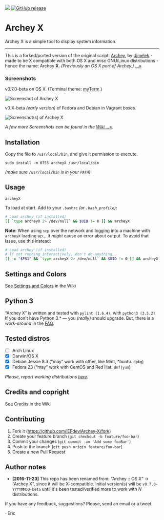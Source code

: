 ![][masterBadge] [![GitHub release][latestBadge]][latest]


# Archey X

Archey X is a simple tool to display system information.

- - -

This is a forked/ported version of the original script: [Archey][dja], by [djmelek][djm] - made to be X compatible with both OS X and misc GNU/Linux distributions - hence the name: Archey **X**. _(Previously an OS X port of Archey.)_ […»][about]


### Screenshots

v0.7.0-beta on OS X. (Terminal theme: [myTerm][myterm].)

![][scrap]


v0.X-beta _(early version)_ of Fedora and Debian in Vagrant boxes.

![][x2]

_A few more Screenshots can be found in the [Wiki …»][scraps]._


## Installation

Copy the file to `/usr/local/bin`, and give it permission to execute.

	sudo install -m 0755 archeyX /usr/local/bin

_(make sure `/usr/local/bin` is in your `PATH`)_


## Usage

    archeyX

To load at start. Add to your `.bashrc` _(or `.bash_profile`)_:

```bash
# Load archey (if installed)
[[ `type archeyX 2> /dev/null` && $UID != 0 ]] && archeyX
```

**Note:** When using `scp` over the network and logging into a machine with `archeyX` loading up... It _might_ cause an error about output. To avoid that issue, use this instead:

```bash
# Load archey (if installed)
# If not running interactively, don't do anything
[[ -n "$PS1" && `type archeyX 2> /dev/null` && $UID != 0 ]] && archeyX
```


## Settings and Colors

See [Settings and Colors][prefs] in the Wiki


## Python 3

“Archey X” is written and tested with `pylint (1.6.4)`, with `python3 (3.5.2)`. If you don't have Python 3.* —  you _(really)_ should upgrade. But, there is a _work-around_ in the [FAQ][py2].


## Tested distros

- [ ] Arch Linux
- [x] Darwin/OS X
- [x] Debian Jessie 8.3 (“may” work with other, like Mint, *buntu. `dpkg`)
- [x] Fedora 23 (“may” work with CentOS and Red Hat. `dnf|yum`)

_Please, report working distributions [here][iss1]._

## Credits and copright

See [Credits][credits] in the Wiki


## Contributing

1. Fork it (<https://github.com/iEFdev/Archey-X/fork>)
2. Create your feature branch (`git checkout -b feature/foo-bar`)
3. Commit your changes (`git commit -am 'Add some fooBar'`)
4. Push to the branch (`git push origin feature/foo-bar`)
5. Create a new Pull Request


## Author notes

-	**[2016-11-23]** This repo has been renamed from: “Archey :: OS X” -> “Archey X”, since it will be X-compatible. Initial version(s) will be `v0.7.0-YYYYMMDD-beta` until it's been tested/verified more to work with _N_ distributions.

If you have any feedback, suggestions? Please, send an email or a tweet.

· Eric

<!-- Markdown: Links & Images -->
[masterBadge]: https://img.shields.io/badge/master-v0.7.0--beta-778899.svg?style=plastic
[latestBadge]: https://img.shields.io/github/release/iEFdev/Archey-X.svg?style=plastic
[latest]: https://github.com/iEFdev/Archey-X/releases/latest "Latest release"
[super]: https://github.com/iEFdev/Archey-X/blob/master/archeyX#L303
[dja]: https://github.com/djmelik/archey "Archey"
[djm]: https://github.com/djmelik "Melik Manukyan"
[scrap]: https://raw.githubusercontent.com/iEFdev/Archey-X/master/screenshot.png "Screenshot of Archey X"
[scraps]: https://github.com/iEFdev/Archey-X/wiki/Screenshots "More Screenshots"
[x2]: https://github.com/iEFdev/Archey-X/wiki/_Images/screenshot_x2.png "Screenshot(s) of Archey X"
[myterm]: https://github.com/iEFdev/myTerm "My Terminal theme"
[jy]: https://github.com/iEFdev/junkyard "iEFdev/Junkyard"
[py2]: https://github.com/iEFdev/Archey-X/wiki/FAQ#q-can-i-use-python-2 "Python 2 :: FAQ"
[about]: https://github.com/iEFdev/Archey-X/wiki/About "About Archey X"
[credits]: https://github.com/iEFdev/Archey-X/wiki/Credits "Credits and copyright"
[prefs]: https://github.com/iEFdev/Archey-X/wiki/Settings-and-Colors "Settings and Colors"
[iss1]: https://github.com/iEFdev/Archey-X/issues/1#issue-191799189 "Verify distributions"
